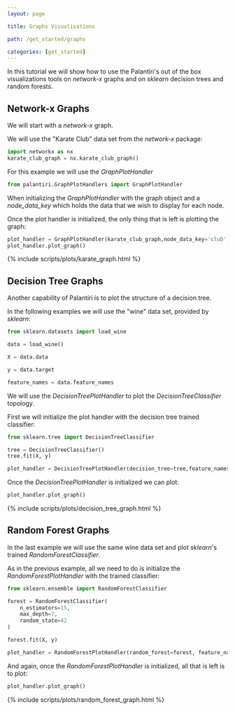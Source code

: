 ```yaml
---
layout: page

title: Graphs Visualisations

path: /get_started/graphs

categories: [get_started] 
---
```



In this tutorial we will show how to use the Palantíri's out of the box visualizations tools on *network-x* graphs and on *sklearn* decision trees and random forests.


## Network-x Graphs

We will start with a *network-x* graph.

We will use the "Karate Club" data set from the *network-x* package:
```python
import networkx as nx
karate_club_graph = nx.karate_club_graph()
```

For this example we will use the *GraphPlotHandler*
```python
from palantiri.GraphPlotHandlers import GraphPlotHandler
```

When initializing the *GraphPlotHandler* with the graph object and a *node_data_key* which holds the data that we wish to display for each node.

Once the plot handler is initialized, the only thing that is left is plotting the graph:

```python
plot_handler = GraphPlotHandler(karate_club_graph,node_data_key='club')
plot_handler.plot_graph()
```
{% include scripts/plots/karate_graph.html %}

## Decision Tree Graphs

Another capability of Palantíri is to plot the structure of a decision tree.

In the following examples we will use the "wine" data set, provided by *sklearn*:

```python
from sklearn.datasets import load_wine

data = load_wine()

X = data.data

y = data.target

feature_names = data.feature_names
```
We will use the *DecisionTreePlotHandler* to plot the *DecisionTreeClassifier* topology.

First we will initialize the plot handler with the decision tree trained classifier: 
```python
from sklearn.tree import DecisionTreeClassifier

tree = DecisionTreeClassifier()
tree.fit(X, y)

plot_handler = DecisionTreePlotHandler(decision_tree=tree,feature_names=feature_names)
```
Once the *DecisionTreePlotHandler* is initialized we can plot:
```python
plot_handler.plot_graph()
```

{% include scripts/plots/decision_tree_graph.html %}

## Random Forest Graphs

In the last example we will use the same wine data set and plot *sklearn*'s trained *RandomForestClassifier*. 

As in the previous example, all we need to do is initialize the *RandomForestPlotHandler* with the trained classifier:
```python
from sklearn.ensemble import RandomForestClassifier

forest = RandomForestClassifier(
    n_estimators=15,
    max_depth=7,
    random_state=42
)

forest.fit(X, y)

plot_handler = RandomForestPlotHandler(random_forest=forest, feature_names=feature_names)
```
And again, once the *RandomForestPlotHandler* is initialized, all that is left is to plot:
```python
plot_handler.plot_graph()
```
{% include scripts/plots/random_forest_graph.html %}

